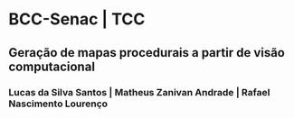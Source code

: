 # BCC-Senac | TCC
## Geração de mapas procedurais a partir de visão computacional
### Lucas da Silva Santos | Matheus Zanivan Andrade | Rafael Nascimento Lourenço
